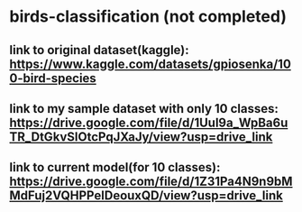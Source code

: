 # birds-classification (not completed)
## link to original dataset(kaggle): https://www.kaggle.com/datasets/gpiosenka/100-bird-species
## link to my sample dataset with only 10 classes: https://drive.google.com/file/d/1Uul9a_WpBa6uTR_DtGkvSlOtcPqJXaJy/view?usp=drive_link
## link to current model(for 10 classes): https://drive.google.com/file/d/1Z31Pa4N9n9bMMdFuj2VQHPPelDeouxQD/view?usp=drive_link
